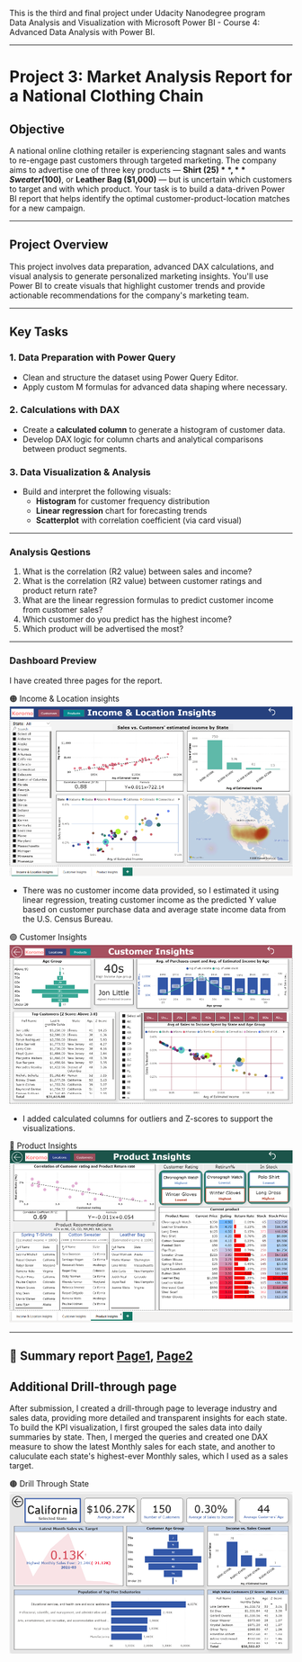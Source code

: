 This is the third and final project under Udacity Nanodegree program </br>
Data Analysis and Visualization with Microsoft Power BI - Course 4: Advanced Data Analysis with Power BI.

----
# Project 3: Market Analysis Report for a National Clothing Chain

## Objective
A national online clothing retailer is experiencing stagnant sales and wants to re-engage past customers through targeted marketing. The company aims to advertise one of three key products — **Shirt ($25)**, **Sweater ($100)**, or **Leather Bag ($1,000)** — but is uncertain which customers to target and with which product. Your task is to build a data-driven Power BI report that helps identify the optimal customer-product-location matches for a new campaign.

---

## Project Overview
This project involves data preparation, advanced DAX calculations, and visual analysis to generate personalized marketing insights. You'll use Power BI to create visuals that highlight customer trends and provide actionable recommendations for the company's marketing team.

---

## Key Tasks

### 1. Data Preparation with Power Query
- Clean and structure the dataset using Power Query Editor.
- Apply custom M formulas for advanced data shaping where necessary.

### 2. Calculations with DAX
- Create a **calculated column** to generate a histogram of customer data.
- Develop DAX logic for column charts and analytical comparisons between product segments.

### 3. Data Visualization & Analysis
- Build and interpret the following visuals:
  - **Histogram** for customer frequency distribution
  - **Linear regression** chart for forecasting trends
  - **Scatterplot** with correlation coefficient (via card visual)

---

### Analysis Qestions

1. What is the correlation (R2 value) between sales and income?
2. What is the correlation (R2 value) between customer ratings and product return rate?
3. What are the linear regression formulas to predict customer income from customer sales?
4. Which customer do you predict has the highest income?
5. Which product will be advertised the most?

-----

### Dashboard Preview

I have created three pages for the report. 

🟠 Income & Location insights
![1](Screenshots/1-Income-and-Location-Insights.png)
* There was no customer income data provided, so I estimated it using linear regression, treating customer income as the predicted Y value based on customer purchase data and average state income data from the U.S. Census Bureau.
  
🟣 Customer Insights
![2](Screenshots/2-Customer-insights.png)
* I added calculated columns for outliers and Z-scores to support the visualizations.

🔵 Product Insights
![3](Screenshots/3-Product-insights.png)

---------
🔴 Summary report
[Page1](Screenshots/5-Summary-report-P.1.png), [Page2](Screenshots/6-Summary-report-P.2.png)
--------

## Additional Drill-through page
After submission, I created a drill-through page to leverage industry and sales data, providing more detailed and transparent insights for each state. To build the KPI visualization, I first grouped the sales data into daily summaries by state. Then, I merged the queries and created one DAX measure to show the latest Monthly sales for each state, and another to caluculate each state's highest-ever Monthly sales, which I used as a sales target. 

🟤 Drill Through State
![4](Screenshots/4-Drill-Through-State.png)
